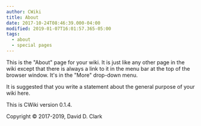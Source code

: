```yaml
---
author: CWiki
title: About
date: 2017-10-24T08:46:39.000-04:00
modified: 2019-01-07T16:01:57.365-05:00
tags:
  - about
  - special pages
---
```




This is the "About" page for your wiki. It is just like any other page in the wiki except that there is always a link to it in the menu bar at the top of the browser window. It's in the "More" drop-down menu.

It is suggested that you write a statement about the general purpose of your wiki here.

This is CWiki version 0.1.4.

Copyright © 2017-2019, David D. Clark